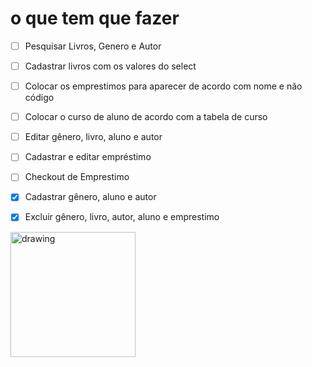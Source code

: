 # o que tem que fazer

- [ ] Pesquisar Livros, Genero e Autor
- [ ] Cadastrar livros com os valores do select
- [ ] Colocar os emprestimos para aparecer de acordo com nome e não código
- [ ] Colocar o curso de aluno de acordo com a tabela de curso
- [ ] Editar gênero, livro, aluno e autor
- [ ] Cadastrar e editar empréstimo
- [ ] Checkout de Emprestimo
- [X] Cadastrar gênero, aluno e autor
- [X] Excluir gênero, livro, autor, aluno e emprestimo


<img src="https://data.whicdn.com/images/321668894/original.jpg" alt="drawing" width="200"/>

